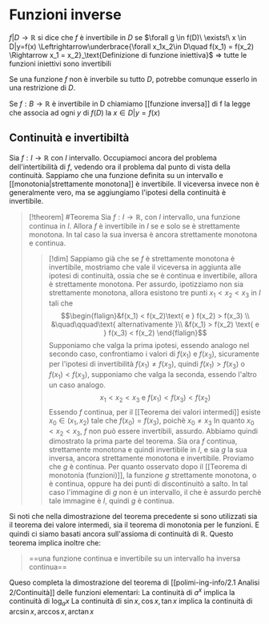# Funzioni inverse
$f | D \rightarrow \mathbb R$ si dice che $f$ è invertibile in $D$ se  $\forall g \in f(D)\ \exists!\ x \in D|y=f(x) \Leftrightarrow\underbrace{\forall x_1x_2\in D\quad f(x_1) = f(x_2) \Rightarrow x_1 = x_2}_\text{Definizione di funzione iniettiva}$
$\Rightarrow$ tutte le funzioni iniettivi sono invertibili

Se una funzione $f$ non è inverbile su tutto $D$, potrebbe comunque esserlo in una restrizione di $D$.

Se $f : B \rightarrow \mathbb R$ è invertibile in D chiamiamo [[funzione inversa]] di f la legge che associa ad ogni $y$ di $f(D)$ la $x \in D |y=f(x)$


## Continuità e invertibiltà
Sia $f : I \to\mathbb R$ con $I$ intervallo. Occupiamoci ancora del problema dell'intertibilità di $f$, vedendo ora il problema dal punto di vista della continuità.
Sappiamo che una funzione definita su un intervallo e [[monotonia|strettamente monotona]] è invertibile. Il viceversa invece non è generalmente vero, ma se aggiungiamo l'ipotesi della continuità è invertibile.

>[!theorem] #Teorema 
>Sia $f: I \to \mathbb R$, con $I$ intervallo, una funzione continua in $I$. Allora $f$ è invertibile in $I$ se e solo se è strettamente monotona. In tal caso la sua inversa è ancora strettamente monotona e continua.
>
>>[!dim]
>>Sappiamo già che se $f$ è strettamente monotona è invertibile, mostriamo che vale il viceversa in aggiunta alle ipotesi di continuità, ossia che se è continua e invertibile, allora è strettamente monotona.
>>Per assurdo, ipotizziamo non sia strettamente monotona, allora esistono tre punti $x_1 < x_2 < x_3$ in $I$ tali che
>>$$\begin{flalign}&f(x_1) < f(x_2)\text{ e } f(x_2) > f(x_3) \\
>>&\quad\qquad\text{ alternativamente }\\
>>&f(x_1) > f(x_2) \text{ e } f(x_3) < f(x_2)
>>\end{flalign}$$
>>Supponiamo che valga la prima ipotesi, essendo analogo nel secondo caso, confrontiamo i valori di $f(x_1)$ e $f(x_3)$, sicuramente per l'ipotesi di invertibilità $f(x_1) \neq f(x_3)$, quindi $f(x_1) > f(x_3)$ o $f(x_1) < f(x_3)$, supponiamo che valga la seconda, essendo l'altro un caso analogo.
>>$$x_1 < x_2 < x_3 \text{ e } f(x_1) < f(x_3) < f(x_2)$$
>>Essendo $f$ continua, per il [[Teorema dei valori intermedi]] esiste $x_0 \in (x_1, x_2)$ tale che $f(x_0) = f(x_3)$, poichè $x_0 \neq x_3$ In quanto $x_0 < x_2 < x_3$, $f$ non può essere invertibili, assurdo. Abbiamo quindi dimostrato la prima parte del teorema.
>>Sia ora $f$ continua, strettamente monotona e quindi invertibile in $I$, e sia $g$ la sua inversa, ancora strettamente monotona e invertibile. Proviamo che $g$ è continua. Per quanto osservato dopo il [[Teorema di monotonia (funzioni)]], la funzione $g$ strettamente monotona, o è continua, oppure ha dei punti di discontinuitò a salto. In tal caso l'immagine di $g$ non è un intervallo, il che è assurdo perchè tale immagine è $I$, quindi $g$ è continua.

Si noti che nella dimostrazione del teorema precedente si sono utilizzati sia il teorema dei valore intermedi, sia il teorema di monotonia per le funzioni. E quindi ci siamo basati ancora sull'assioma di continuità di $\mathbb R$. 
Questo teorema implica inoltre che:

>==una funzione continua e invertibile su un intervallo ha inversa continua==

Queso completa la dimostrazione del teorema di [[polimi-ing-info/2.1 Analisi 2/Continuità]] delle funzioni elementari:
La continuità di $a^x$ implica la continuità di $\log_a x$
La continuità di $\sin x,\cos x,\tan x$ implica la continuità di $\arcsin x, \arccos x, \arctan x$
